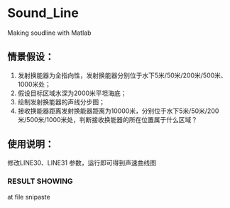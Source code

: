 # Sound_Line
Making soudline with Matlab
## 情景假设：
1. 发射换能器为全指向性，发射换能器分别位于水下5米/50米/200米/500米、1000米处；
2. 假设目标区域水深为2000米平坦海底；
3. 绘制发射换能器的声线分步图；
4. 接收换能器距离发射换能器距离为10000米，分别位于水下5米/50米/200米/500米/1000米处，判断接收换能器的所在位置属于什么区域？

## 使用说明：
修改LINE30、LINE31 参数，运行即可得到声速曲线图


### RESULT SHOWING
at file snipaste
